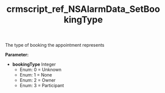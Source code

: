 ﻿---
title: crmscript_ref_NSAlarmData_SetBookingType
description: NSAlarmData.SetBookingType(Integer bookingType)
intellisense: NSAlarmData.SetBookingType
keywords: NSAlarmData, GetBookingType
so.topic: reference
---

The type of booking the appointment represents

**Parameter:** 
 - **bookingType** Integer
     - Enum: 0 = Unknown 
     - Enum: 1 = None 
     - Enum: 2 = Owner 
     - Enum: 3 = Participant 

